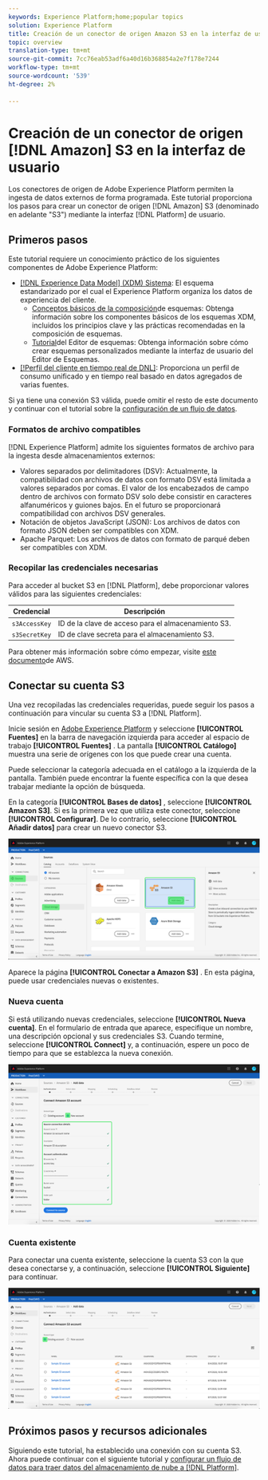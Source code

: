 ```yaml
---
keywords: Experience Platform;home;popular topics
solution: Experience Platform
title: Creación de un conector de origen Amazon S3 en la interfaz de usuario
topic: overview
translation-type: tm+mt
source-git-commit: 7cc76eab53adf6a40d16b368854a2e7f178e7244
workflow-type: tm+mt
source-wordcount: '539'
ht-degree: 2%

---
```



# Creación de un conector de origen [!DNL Amazon] S3 en la interfaz de usuario

Los conectores de origen de Adobe Experience Platform permiten la ingesta de datos externos de forma programada. Este tutorial proporciona los pasos para crear un conector de origen [!DNL Amazon] S3 (denominado en adelante &quot;S3&quot;) mediante la interfaz [!DNL Platform] de usuario.

## Primeros pasos

Este tutorial requiere un conocimiento práctico de los siguientes componentes de Adobe Experience Platform:

- [[!DNL Experience Data Model] (XDM) Sistema](../../../../../xdm/home.md): El esquema estandarizado por el cual el Experience Platform organiza los datos de experiencia del cliente.
   - [Conceptos básicos de la composición](../../../../../xdm/schema/composition.md)de esquemas: Obtenga información sobre los componentes básicos de los esquemas XDM, incluidos los principios clave y las prácticas recomendadas en la composición de esquemas.
   - [Tutorial](../../../../../xdm/tutorials/create-schema-ui.md)del Editor de esquemas: Obtenga información sobre cómo crear esquemas personalizados mediante la interfaz de usuario del Editor de Esquemas.
- [[!Perfil del cliente en tiempo real de DNL]](../../../../../profile/home.md): Proporciona un perfil de consumo unificado y en tiempo real basado en datos agregados de varias fuentes.

Si ya tiene una conexión S3 válida, puede omitir el resto de este documento y continuar con el tutorial sobre la [configuración de un flujo de datos](../../dataflow/batch/cloud-storage.md).

### Formatos de archivo compatibles

[!DNL Experience Platform] admite los siguientes formatos de archivo para la ingesta desde almacenamientos externos:

- Valores separados por delimitadores (DSV): Actualmente, la compatibilidad con archivos de datos con formato DSV está limitada a valores separados por comas. El valor de los encabezados de campo dentro de archivos con formato DSV solo debe consistir en caracteres alfanuméricos y guiones bajos. En el futuro se proporcionará compatibilidad con archivos DSV generales.
- Notación de objetos JavaScript (JSON): Los archivos de datos con formato JSON deben ser compatibles con XDM.
- Apache Parquet: Los archivos de datos con formato de parqué deben ser compatibles con XDM.

### Recopilar las credenciales necesarias

Para acceder al bucket S3 en [!DNL Platform], debe proporcionar valores válidos para las siguientes credenciales:

| Credencial | Descripción |
| ---------- | ----------- |
| `s3AccessKey` | ID de la clave de acceso para el almacenamiento S3. |
| `s3SecretKey` | ID de clave secreta para el almacenamiento S3. |

Para obtener más información sobre cómo empezar, visite [este documento](https://aws.amazon.com/blogs/security/wheres-my-secret-access-key/)de AWS.

## Conectar su cuenta S3

Una vez recopiladas las credenciales requeridas, puede seguir los pasos a continuación para vincular su cuenta S3 a [!DNL Platform].

Inicie sesión en [Adobe Experience Platform](https://platform.adobe.com) y seleccione **[!UICONTROL Fuentes]** en la barra de navegación izquierda para acceder al espacio de trabajo **[!UICONTROL Fuentes]** . La pantalla **[!UICONTROL Catálogo]** muestra una serie de orígenes con los que puede crear una cuenta.

Puede seleccionar la categoría adecuada en el catálogo a la izquierda de la pantalla. También puede encontrar la fuente específica con la que desea trabajar mediante la opción de búsqueda.

En la categoría **[!UICONTROL Bases de datos]** , seleccione **[!UICONTROL Amazon S3]**. Si es la primera vez que utiliza este conector, seleccione **[!UICONTROL Configurar]**. De lo contrario, seleccione **[!UICONTROL Añadir datos]** para crear un nuevo conector S3.

![catálogo](../../../../images/tutorials/create/s3/catalog.png)

Aparece la página **[!UICONTROL Conectar a Amazon S3]** . En esta página, puede usar credenciales nuevas o existentes.

### Nueva cuenta

Si está utilizando nuevas credenciales, seleccione **[!UICONTROL Nueva cuenta]**. En el formulario de entrada que aparece, especifique un nombre, una descripción opcional y sus credenciales S3. Cuando termine, seleccione **[!UICONTROL Connect]** y, a continuación, espere un poco de tiempo para que se establezca la nueva conexión.

![connect](../../../../images/tutorials/create/s3/new.png)

### Cuenta existente

Para conectar una cuenta existente, seleccione la cuenta S3 con la que desea conectarse y, a continuación, seleccione **[!UICONTROL Siguiente]** para continuar.

![existente](../../../../images/tutorials/create/s3/existing.png)

## Próximos pasos y recursos adicionales

Siguiendo este tutorial, ha establecido una conexión con su cuenta S3. Ahora puede continuar con el siguiente tutorial y [configurar un flujo de datos para traer datos del almacenamiento de nube a [!DNL Platform]](../../dataflow/batch/cloud-storage.md).